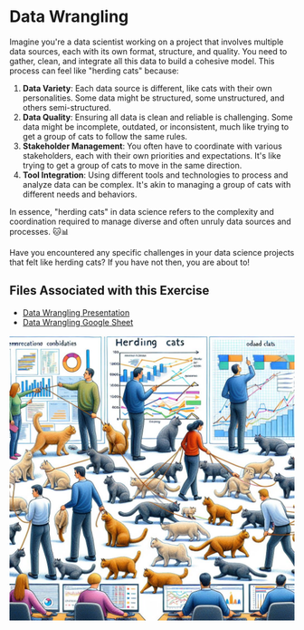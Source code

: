 # Data Wrangling

Imagine you're a data scientist working on a project that involves multiple data sources, each with its own format, structure, and quality. You need to gather, clean, and integrate all this data to build a cohesive model. This process can feel like "herding cats" because:

1. **Data Variety**: Each data source is different, like cats with their own personalities. Some data might be structured, some unstructured, and others semi-structured.
2. **Data Quality**: Ensuring all data is clean and reliable is challenging. Some data might be incomplete, outdated, or inconsistent, much like trying to get a group of cats to follow the same rules.
3. **Stakeholder Management**: You often have to coordinate with various stakeholders, each with their own priorities and expectations. It's like trying to get a group of cats to move in the same direction.
4. **Tool Integration**: Using different tools and technologies to process and analyze data can be complex. It's akin to managing a group of cats with different needs and behaviors.

In essence, "herding cats" in data science refers to the complexity and coordination required to manage diverse and often unruly data sources and processes. 🐱📊

Have you encountered any specific challenges in your data science projects that felt like herding cats? If you have not then, you are about to!

## Files Associated with this Exercise

* [Data Wrangling Presentation](https://docs.google.com/presentation/d/1xjQFqY-yl6SOBQHTIhQtp5fjqwVQCrjAMYu68Oj_XUE/edit?usp=sharing)
* [Data Wrangling Google Sheet](https://docs.google.com/spreadsheets/d/1nyXAqAu_UaUvaglZl79WU5EyCgLNfaZMafavlnkH_jY/edit?usp=sharing)

![Herding Cats in Data Science](herding-cats.png "Herding Cats")
